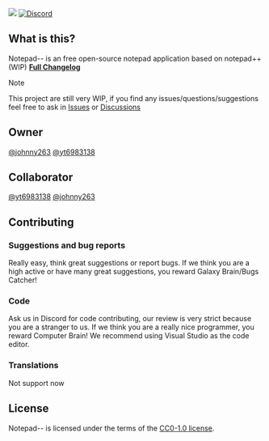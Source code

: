 [![](https://img.shields.io/github/license/johnny263/notepad-minus-minus?style=flat-square)](https://github.com/johnny263/notepad-minus-minus/master/LICENSE)
[![Discord](https://img.shields.io/discord/1165154972665659412?style=flat-square&logo=discord&label=Discord)](https://discord.gg/gEYbTt4wwv)
## What is this?
Notepad-- is an free open-source notepad application based on notepad++ (WIP)
[**Full Changelog**](Changelog.md)
> [!NOTE]
> This project are still very WIP, if you find any issues/questions/suggestions feel free to ask in [Issues](https://github.com/johnny263/Notepad-minus-minus/issues) or [Discussions](https://github.com/johnny263/Notepad-minus-minus/discussions)

## Owner
[@johnny263](https://github.com/johnny263) [@yt6983138](https://github.com/yt6983138)

## Collaborator
[@yt6983138](https://github.com/yt6983138) [@johnny263](https://github.com/johnny263)

## Contributing
### Suggestions and bug reports
Really easy, think great suggestions or report bugs.
If we think you are a high active or have many great suggestions, you reward Galaxy Brain/Bugs Catcher!

### Code
Ask us in Discord for code contributing, our review is very strict because you are a stranger to us.
If we think you are a really nice programmer, you reward Computer Brain!
We recommend using Visual Studio as the code editor.

### Translations
Not support now

## License
Notepad-- is licensed under the terms of the [CC0-1.0 license](https://github.com/johnny263/Notepad-minus-minus/blob/master/LICENSE).
